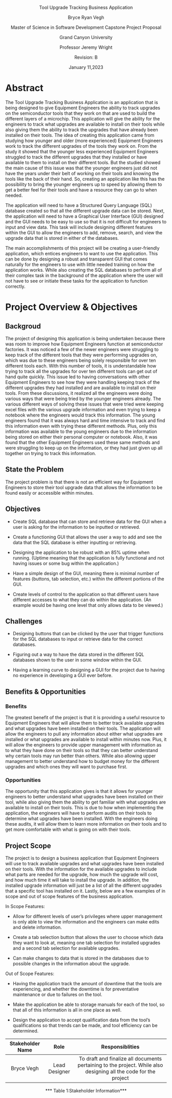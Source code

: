 <p align="center">Tool Upgrade Tracking Business Application

<p align="center">Bryce Ryan Vegh

<p align="center">Master of Science in Software Development Capstone Project Proposal

<p align="center">Grand Canyon University

<p align="center">Professor Jeremy Wright

<p align="center">Revision: B

<p align="center">January 11,2023

# Abstract
The Tool Upgrade Tracking Business Application is an application that is being designed to give Equipment Engineers the ability to track upgrades on the semiconductor tools that they work on that are used to build the different layers of a microchip. This application will give the ability for the engineers to track what upgrades are available to install on their tools while also giving them the ability to track the upgrades that have already been installed on their tools. The idea of creating this application came from studying how younger and older (more experienced) Equipment Engineers work to track the different upgrades of the tools they work on. From the study it showed that the younger less experienced Equipment Engineers struggled to track the different upgrades that they installed or have available to them to install on their different tools. But the studied showed the main cause of this issue was that the younger engineers just did not have the years under their belt of working on their tools and knowing the tools like the back of their hand. So, creating an application like this has the possibility to bring the younger engineers up to speed by allowing them to get a better feel for their tools and have a resource they can go to when needed. 

The application will need to have a Structured Query Language (SQL) database created so that all the different upgrade data can be stored. Next, the application will need to have a Graphical User Interface (GUI) designed and the GUI needs to be easy to use so that it is not difficult for engineers to input and view data. This task will include designing different features within the GUI to allow the engineers to add, remove, search, and view the upgrade data that is stored in either of the databases. 

The main accomplishments of this project will be creating a user-friendly application, which entices engineers to want to use the application. This can be done by designing a robust and transparent GUI that comes naturally for the engineers to use with little needed training on how the application works. While also creating the SQL databases to perform all of their complex task in the background of the application where the user will not have to see or initiate these tasks for the application to function correctly. 

# Project Overview & Objectives
## Backgroud 
The project of designing this application is being undertaken because there was room to improve how Equipment Engineers function at semiconductor factories. It was noticed a few of the newer engineers were struggling to keep track of the different tools that they were performing upgrades on, which was due to these engineers being solely responsible for over ten different tools each. With this number of tools, it is understandable how trying to track all the upgrades for over ten different tools can get out of hand quite quickly. This issue led to having conversations with other Equipment Engineers to see how they were handling keeping track of the different upgrades they had installed and are available to install on their tools. From these discussions, it realized all the engineers were doing various ways that were being tried by the younger engineers already. The various different ways of solving these issues that were tried were keeping excel files with the various upgrade information and even trying to keep a notebook where the engineers would track this information. The young engineers found that it was always hard and time intensive to track and find this information even with trying these different methods. Plus, only this information was available to the young engineers due to the information being stored on either their personal computer or notebook. Also, it was found that the other Equipment Engineers used these same methods and were struggling to keep up on the information, or they had just given up all together on trying to track this information. 

## State the Problem
The project problem is that there is not an efficient way for Equipment Engineers to store their tool upgrade data that allows the information to be found easily or accessible within minutes. 

## Objectives
- Create SQL database that can store and retrieve data for the GUI when a user is asking for the information to be inputted or retrieved. 

- Create a functioning GUI that allows the user a way to add and see the data that the SQL database is either inputting or retrieving. 

- Designing the application to be robust with an 85% uptime when running. (Uptime meaning that the application is fully functional and not having issues or some bug within the application.)

- Have a simple design of the GUI, meaning there is minimal number of features (buttons, tab selection, etc.) within the different portions of the GUI. 

- Create levels of control to the application so that different users have different accesses to what they can do within the application. (An example would be having one level that only allows data to be viewed.)

## Challenges
- Designing buttons that can be clicked by the user that trigger functions for the SQL databases to input or retrieve data for the correct databases.

- Figuring out a way to have the data stored in the different SQL databases shown to the user in some window within the GUI.

- Having a learning curve to designing a GUI for the project due to having no experience in developing a GUI ever before. 

## Benefits & Opportunities

### Benefits 
The greatest benefit of the project is that it is providing a useful resource to Equipment Engineers that will allow them to better track available upgrades and what upgrades have been installed on their tools. The application will allow the engineers to pull any information about either what upgrades are installed or what upgrades are available to install within minutes now. Plus, it will allow the engineers to provide upper management with information as to what they have done on their tools so that they can better understand why certain tools may run better than others. While also allowing upper management to better understand how to budget money for the different upgrades and which ones they will want to purchase first. 

### Opportunities
The opportunity that this application gives is that it allows for younger engineers to better understand what upgrades have been installed on their tool, while also giving them the ability to get familiar with what upgrades are available to install on their tools. This is due to how when implementing the application, the engineers will have to perform audits on their tools to determine what upgrades have been installed. With the engineers doing these audits, it will allow them to learn more information on their tools and to get more comfortable with what is going on with their tools. 

## Project Scope
The project is to design a business application that Equipment Engineers will use to track available upgrades and what upgrades have been installed on their tools. With the information for the available upgrades to include what parts are needed for the upgrade, how much the upgrade will cost, and how much time it will take to install the upgrade. In addition, the installed upgrade information will just be a list of all the different upgrades that a specific tool has installed on it. Lastly, below are a few examples of in scope and out of scope features of the business application. 

In Scope Features:
- Allow for different levels of user’s privileges where upper management is only able to view the information and the engineers can make edits and delete information. 

- Create a tab selection button that allows the user to choose which data they want to look at, meaning one tab selection for installed upgrades and a second tab selection for available upgrades. 

- Can make changes to data that is stored in the databases due to possible changes in the information about the upgrade. 
 
Out of Scope Features:
- Having the application track the amount of downtime that the tools are experiencing, and whether the downtime is for preventative maintenance or due to failures on the tool.

- Make the application be able to storage manuals for each of the tool, so that all of this information is all in one place as well. 

- Design the application to accept qualification data from the tool’s qualifications so that trends can be made, and tool efficiency can be determined. 

| Stakeholder Name | Role | Responsiblities |
| :----------------: | :------: | :----: |
| Bryce Vegh | Lead Designer | To draft and finalize all documents pertaining to the project. While also designing all the code for the project |

<p align="center">*** Table 1:Stakeholder Information***

